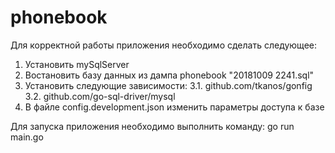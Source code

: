 # phonebook

Для корректной работы приложения необходимо сделать следующее:
1. Установить mySqlServer
2. Востановить базу данных из дампа phonebook "20181009 2241.sql"
3. Установить следующие зависимости:
3.1. github.com/tkanos/gonfig
3.2. github.com/go-sql-driver/mysql
4. В файле config.development.json изменить параметры доступа к базе

Для запуска приложения необходимо выполнить команду: go run main.go
